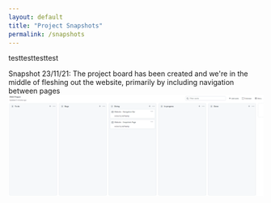 ```yaml
---
layout: default
title: "Project Snapshots"
permalink: /snapshots
---
```


testtesttesttest

Snapshot 23/11/21:
The project board has been created and we're in the middle of fleshing out the website, primarily by including navigation between pages
![snap23_11](_snapshots/23_11_21.png)

